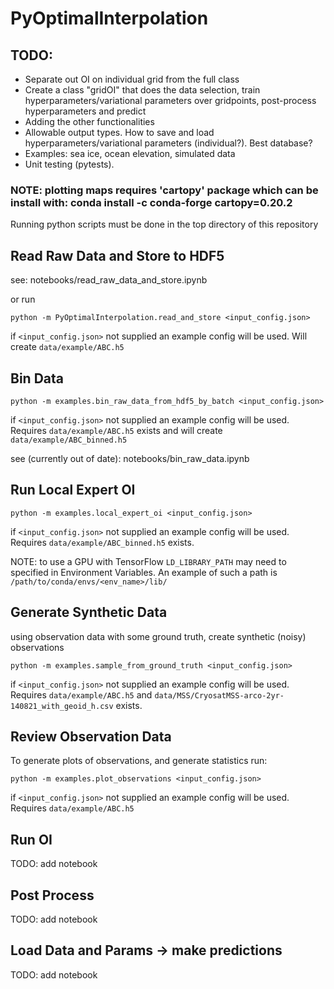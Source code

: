 # PyOptimalInterpolation

## TODO:
- Separate out OI on individual grid from the full class
- Create a class "gridOI" that does the data selection, train hyperparameters/variational parameters over gridpoints, post-process hyperparameters and predict
- Adding the other functionalities
- Allowable output types. How to save and load hyperparameters/variational parameters (individual?). Best database?
- Examples: sea ice, ocean elevation, simulated data
- Unit testing (pytests).


### NOTE: plotting maps requires 'cartopy' package which can be install with: conda install -c conda-forge cartopy=0.20.2
 
Running python scripts must be done in the top directory of this repository

## Read Raw Data and Store to HDF5

see: notebooks/read_raw_data_and_store.ipynb

or run 

`python -m PyOptimalInterpolation.read_and_store <input_config.json>`

if `<input_config.json>` not supplied an example config will be used. 
Will create `data/example/ABC.h5`


## Bin Data

`python -m examples.bin_raw_data_from_hdf5_by_batch <input_config.json>`

if `<input_config.json>` not supplied an example config will be used. Requires `data/example/ABC.h5` exists 
and will create `data/example/ABC_binned.h5`

see (currently out of date): notebooks/bin_raw_data.ipynb 

## Run Local Expert OI

`python -m examples.local_expert_oi <input_config.json>`

if `<input_config.json>` not supplied an example config will be used. Requires `data/example/ABC_binned.h5` exists.

NOTE: to use a GPU with TensorFlow `LD_LIBRARY_PATH` may need to specified in Environment Variables. 
An example of such a path is `/path/to/conda/envs/<env_name>/lib/`

## Generate Synthetic Data

using observation data with some ground truth, create synthetic (noisy) observations

`python -m examples.sample_from_ground_truth <input_config.json>`

if `<input_config.json>` not supplied an example config will be used. Requires `data/example/ABC.h5` and
`data/MSS/CryosatMSS-arco-2yr-140821_with_geoid_h.csv` exists.


## Review Observation Data

To generate plots of observations, and generate statistics run:

`python -m examples.plot_observations <input_config.json>`

if `<input_config.json>` not supplied an example config will be used. Requires `data/example/ABC.h5` 

## Run OI

TODO: add notebook

## Post Process 

TODO: add notebook

## Load Data and Params -> make predictions

TODO: add notebook
